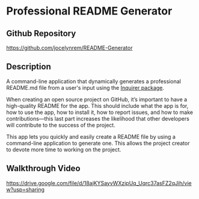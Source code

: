 # Professional README Generator

## Github Repository

https://github.com/jocelynrem/README-Generator

## Description

A command-line application that dynamically generates a professional README.md file from a user's input using the [Inquirer package](https://www.npmjs.com/package/inquirer).

When creating an open source project on GitHub, it’s important to have a high-quality README for the app. This should include what the app is for, how to use the app, how to install it, how to report issues, and how to make contributions&mdash;this last part increases the likelihood that other developers will contribute to the success of the project. 

This app lets you quickly and easily create a README file by using a command-line application to generate one. This allows the project creator to devote more time to working on the project.

## Walkthrough Video

https://drive.google.com/file/d/18ajKYSayvWXzipUq_Uqrc37asFZ2qJih/view?usp=sharing